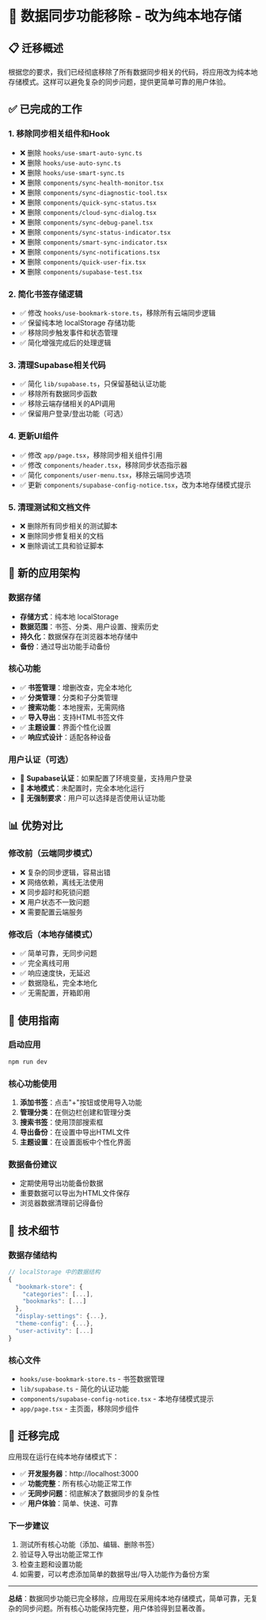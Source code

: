 # 🔧 数据同步功能移除 - 改为纯本地存储

## 📋 **迁移概述**

根据您的要求，我们已经彻底移除了所有数据同步相关的代码，将应用改为纯本地存储模式。这样可以避免复杂的同步问题，提供更简单可靠的用户体验。

## ✅ **已完成的工作**

### **1. 移除同步相关组件和Hook**
- ❌ 删除 `hooks/use-smart-auto-sync.ts`
- ❌ 删除 `hooks/use-auto-sync.ts`
- ❌ 删除 `hooks/use-smart-sync.ts`
- ❌ 删除 `components/sync-health-monitor.tsx`
- ❌ 删除 `components/sync-diagnostic-tool.tsx`
- ❌ 删除 `components/quick-sync-status.tsx`
- ❌ 删除 `components/cloud-sync-dialog.tsx`
- ❌ 删除 `components/sync-debug-panel.tsx`
- ❌ 删除 `components/sync-status-indicator.tsx`
- ❌ 删除 `components/smart-sync-indicator.tsx`
- ❌ 删除 `components/sync-notifications.tsx`
- ❌ 删除 `components/quick-user-fix.tsx`
- ❌ 删除 `components/supabase-test.tsx`

### **2. 简化书签存储逻辑**
- ✅ 修改 `hooks/use-bookmark-store.ts`，移除所有云端同步逻辑
- ✅ 保留纯本地 localStorage 存储功能
- ✅ 移除同步触发事件和状态管理
- ✅ 简化增强完成后的处理逻辑

### **3. 清理Supabase相关代码**
- ✅ 简化 `lib/supabase.ts`，只保留基础认证功能
- ✅ 移除所有数据同步函数
- ✅ 移除云端存储相关的API调用
- ✅ 保留用户登录/登出功能（可选）

### **4. 更新UI组件**
- ✅ 修改 `app/page.tsx`，移除同步相关组件引用
- ✅ 修改 `components/header.tsx`，移除同步状态指示器
- ✅ 简化 `components/user-menu.tsx`，移除云端同步选项
- ✅ 更新 `components/supabase-config-notice.tsx`，改为本地存储模式提示

### **5. 清理测试和文档文件**
- ❌ 删除所有同步相关的测试脚本
- ❌ 删除同步修复相关的文档
- ❌ 删除调试工具和验证脚本

## 🎯 **新的应用架构**

### **数据存储**
- **存储方式**：纯本地 localStorage
- **数据范围**：书签、分类、用户设置、搜索历史
- **持久化**：数据保存在浏览器本地存储中
- **备份**：通过导出功能手动备份

### **核心功能**
- ✅ **书签管理**：增删改查，完全本地化
- ✅ **分类管理**：分类和子分类管理
- ✅ **搜索功能**：本地搜索，无需网络
- ✅ **导入导出**：支持HTML书签文件
- ✅ **主题设置**：界面个性化设置
- ✅ **响应式设计**：适配各种设备

### **用户认证（可选）**
- 🔧 **Supabase认证**：如果配置了环境变量，支持用户登录
- 🔧 **本地模式**：未配置时，完全本地化运行
- 🔧 **无强制要求**：用户可以选择是否使用认证功能

## 📊 **优势对比**

### **修改前（云端同步模式）**
- ❌ 复杂的同步逻辑，容易出错
- ❌ 网络依赖，离线无法使用
- ❌ 同步超时和死锁问题
- ❌ 用户状态不一致问题
- ❌ 需要配置云端服务

### **修改后（本地存储模式）**
- ✅ 简单可靠，无同步问题
- ✅ 完全离线可用
- ✅ 响应速度快，无延迟
- ✅ 数据隐私，完全本地化
- ✅ 无需配置，开箱即用

## 🚀 **使用指南**

### **启动应用**
```bash
npm run dev
```

### **核心功能使用**
1. **添加书签**：点击"+"按钮或使用导入功能
2. **管理分类**：在侧边栏创建和管理分类
3. **搜索书签**：使用顶部搜索框
4. **导出备份**：在设置中导出HTML文件
5. **主题设置**：在设置面板中个性化界面

### **数据备份建议**
- 定期使用导出功能备份数据
- 重要数据可以导出为HTML文件保存
- 浏览器数据清理前记得备份

## 🔧 **技术细节**

### **数据存储结构**
```javascript
// localStorage 中的数据结构
{
  "bookmark-store": {
    "categories": [...],
    "bookmarks": [...]
  },
  "display-settings": {...},
  "theme-config": {...},
  "user-activity": [...]
}
```

### **核心文件**
- `hooks/use-bookmark-store.ts` - 书签数据管理
- `lib/supabase.ts` - 简化的认证功能
- `components/supabase-config-notice.tsx` - 本地存储模式提示
- `app/page.tsx` - 主页面，移除同步组件

## 🎉 **迁移完成**

应用现在运行在纯本地存储模式下：

- ✅ **开发服务器**：http://localhost:3000
- ✅ **功能完整**：所有核心功能正常工作
- ✅ **无同步问题**：彻底解决了数据同步的复杂性
- ✅ **用户体验**：简单、快速、可靠

### **下一步建议**
1. 测试所有核心功能（添加、编辑、删除书签）
2. 验证导入导出功能正常工作
3. 检查主题和设置功能
4. 如需要，可以考虑添加简单的数据导出/导入功能作为备份方案

---

**总结**：数据同步功能已完全移除，应用现在采用纯本地存储模式，简单可靠，无复杂的同步问题。所有核心功能保持完整，用户体验得到显著改善。

